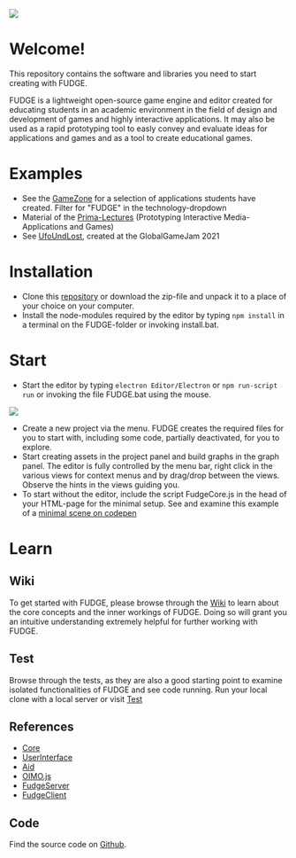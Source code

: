 <img src="https://jirkadelloro.github.io/FUDGE/Miscellaneous/Logo/FudgeLogoText.png" onload="document.querySelector('h1').style.visibility='hidden'"/>  

# Welcome!  
This repository contains the software and libraries you need to start creating with FUDGE.  

FUDGE is a lightweight open-source game engine and editor created for educating students in an academic environment in the field of design and development of games and highly interactive applications. It may also be used as a rapid prototyping tool to easly convey and evaluate ideas for applications and games and as a tool to create educational games.

# Examples
- See the [GameZone](http://games.hs-furtwangen.de/GameZone/) for a selection of applications students have created. Filter for "FUDGE" in the technology-dropdown
- Material of the [Prima-Lectures](https://github.com/JirkaDellOro/Prima#examples) (Prototyping Interactive Media-Applications and Games)
- See [UfoUndLost](https://jirkadelloro.github.io/UfoundLost/UfoundLost.html), created at the GlobalGameJam 2021

# Installation  
- Clone this [repository](https://github.com/JirkaDellOro/FUDGE_Runtime) or download the zip-file and unpack it to a place of your choice on your computer.
- Install the node-modules required by the editor by typing `npm install` in a terminal on the FUDGE-folder or invoking install.bat.

# Start
- Start the editor by typing `electron Editor/Electron` or `npm run-script run` or invoking the file FUDGE.bat using the mouse.

![](https://JirkaDellOro.github.io/FUDGE/Miscellaneous/Screenshots/Editor.png)

- Create a new project via the menu. FUDGE creates the required files for you to start with, including some code, partially deactivated, for you to explore.
- Start creating assets in the project panel and build graphs in the graph panel. The editor is fully controlled by the menu bar, right click in the various views for context menus and by drag/drop between the views. Observe the hints in the views guiding you.
- To start without the editor, include the script FudgeCore.js in the head of your HTML-page for the minimal setup. See and examine this example of a [minimal scene on codepen](https://codepen.io/JirkaDellOro/pen/VwzveRP)

# Learn
## Wiki
To get started with FUDGE, please browse through the [Wiki](https://github.com/JirkaDellOro/FUDGE/wiki) to learn about the core concepts and the inner workings of FUDGE. Doing so will grant you an intuitive understanding extremely helpful for further working with FUDGE.  
## Test
Browse through the tests, as they are also a good starting point to examine isolated functionalities of FUDGE and see code running. Run your local clone with a local server or visit [Test](https://JirkaDellOro.github.io/FUDGE/Test)  
## References
- [Core](https://JirkaDellOro.github.io/FUDGE/Documentation/Reference/Core/modules/FudgeCore.html)
- [UserInterface](https://JirkaDellOro.github.io/FUDGE/Documentation/Reference/UserInterface/modules/FudgeUserInterface.html) 
- [Aid](https://JirkaDellOro.github.io/FUDGE/Documentation/Reference/Aid/modules/FudgeAid.html)
- [OIMO.js](https://github.com/lo-th/Oimo.js)
- [FudgeServer](https://jirkadelloro.github.io/FUDGE/Documentation/Reference/Net/index.html)
- [FudgeClient](https://JirkaDellOro.github.io/FUDGE/Documentation/Reference/Net/modules/FudgeNet.html)  

## Code 
Find the source code on [Github](https://github.com/JirkaDellOro/FUDGE).

